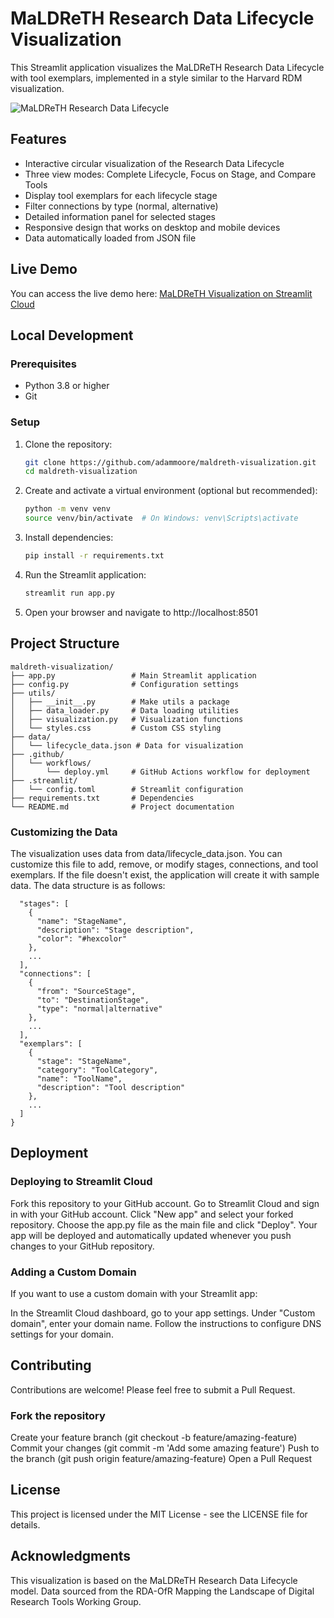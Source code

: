 # MaLDReTH Research Data Lifecycle Visualization

This Streamlit application visualizes the MaLDReTH Research Data Lifecycle with tool exemplars, implemented in a style similar to the Harvard RDM visualization.

![MaLDReTH Research Data Lifecycle](https://raw.githubusercontent.com/adammoore/maldreth-visualization/main/utils/preview.png)

## Features

- Interactive circular visualization of the Research Data Lifecycle
- Three view modes: Complete Lifecycle, Focus on Stage, and Compare Tools
- Display tool exemplars for each lifecycle stage
- Filter connections by type (normal, alternative)
- Detailed information panel for selected stages
- Responsive design that works on desktop and mobile devices
- Data automatically loaded from JSON file

## Live Demo

You can access the live demo here: [MaLDReTH Visualization on Streamlit Cloud](https://maldreth-arcs.streamlit.app/)

## Local Development

### Prerequisites

- Python 3.8 or higher
- Git

### Setup

1. Clone the repository:
   ```bash
   git clone https://github.com/adammoore/maldreth-visualization.git
   cd maldreth-visualization
   ```

2. Create and activate a virtual environment (optional but recommended):
    ```bash
    python -m venv venv
    source venv/bin/activate  # On Windows: venv\Scripts\activate
    ```

3. Install dependencies:
    ```bash
    pip install -r requirements.txt
    ```

4. Run the Streamlit application:
    ```bash
    streamlit run app.py
    ```

5. Open your browser and navigate to http://localhost:8501

## Project Structure
```text
maldreth-visualization/
├── app.py                 # Main Streamlit application
├── config.py              # Configuration settings
├── utils/
│   ├── __init__.py        # Make utils a package
│   ├── data_loader.py     # Data loading utilities
│   ├── visualization.py   # Visualization functions
│   └── styles.css         # Custom CSS styling
├── data/
│   └── lifecycle_data.json # Data for visualization
├── .github/
│   └── workflows/
│       └── deploy.yml     # GitHub Actions workflow for deployment
├── .streamlit/
│   └── config.toml        # Streamlit configuration
├── requirements.txt       # Dependencies
└── README.md              # Project documentation
```

### Customizing the Data
The visualization uses data from data/lifecycle_data.json. You can customize this file to add, remove, or modify stages, connections, and tool exemplars.
If the file doesn't exist, the application will create it with sample data. The data structure is as follows:
```json{
  "stages": [
    {
      "name": "StageName",
      "description": "Stage description",
      "color": "#hexcolor"
    },
    ...
  ],
  "connections": [
    {
      "from": "SourceStage",
      "to": "DestinationStage",
      "type": "normal|alternative"
    },
    ...
  ],
  "exemplars": [
    {
      "stage": "StageName",
      "category": "ToolCategory",
      "name": "ToolName",
      "description": "Tool description"
    },
    ...
  ]
}
```

## Deployment
### Deploying to Streamlit Cloud

Fork this repository to your GitHub account.
Go to Streamlit Cloud and sign in with your GitHub account.
Click "New app" and select your forked repository.
Choose the app.py file as the main file and click "Deploy".
Your app will be deployed and automatically updated whenever you push changes to your GitHub repository.

### Adding a Custom Domain
If you want to use a custom domain with your Streamlit app:

In the Streamlit Cloud dashboard, go to your app settings.
Under "Custom domain", enter your domain name.
Follow the instructions to configure DNS settings for your domain.

## Contributing
Contributions are welcome! Please feel free to submit a Pull Request.

### Fork the repository
Create your feature branch (git checkout -b feature/amazing-feature)
Commit your changes (git commit -m 'Add some amazing feature')
Push to the branch (git push origin feature/amazing-feature)
Open a Pull Request

## License
This project is licensed under the MIT License - see the LICENSE file for details.
## Acknowledgments

This visualization is based on the MaLDReTH Research Data Lifecycle model.
Data sourced from the RDA-OfR Mapping the Landscape of Digital Research Tools Working Group.
